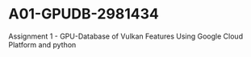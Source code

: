 # A01-GPUDB-2981434
Assignment 1 - GPU-Database of Vulkan Features
Using Google Cloud Platform and python
